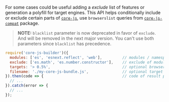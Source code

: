 For some cases could be useful adding a _exclude_ list of features or generation a polyfill for target engines. This API helps conditionally include or exclude certain parts of [`core-js`](https://github.com/zloirock/core-js), use `browserslist` queries from [`core-js-compat`](https://github.com/zloirock/core-js/tree/master/packages/core-js-compat) package.

> **NOTE:**
> `blacklist` parameter is now deprecated in favor of `exclude`. And will be removed in the next major version. You can't use both parameters since `blacklist` has precedence.

```js
require('core-js-builder')({
  modules: ['es', 'esnext.reflect', 'web'],         // modules / namespaces, by default - all `core-js` modules
  exclude: ['es.math', 'es.number.constructor'],    // exclude of modules / namespaces, by default - empty list
  targets: '> 0.5%',                                // optional browserslist query
  filename: './my-core-js-bundle.js',               // optional target filename, if it's missed a file will not be created
}).then(code => {                                   // code of result polyfill
  // ...
}).catch(error => {
  // ...
});
```
